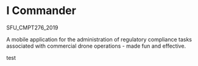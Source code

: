 # I Commander
SFU_CMPT276_2019

A mobile application for the administration of regulatory compliance tasks associated with commercial drone operations - made fun and effective.


test
